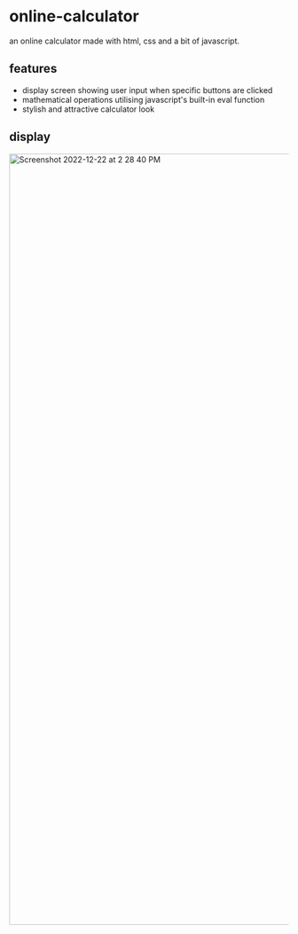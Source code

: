 # online-calculator
an online calculator made with html, css and a bit of javascript.

<h2>features</h2>
<ul>
  <li>display screen showing user input when specific buttons are clicked</li>
  <li>mathematical operations utilising javascript's built-in eval function</li>
  <li>stylish and attractive calculator look</li>
</ul>

<h2>display</h2>
<img width="1391" alt="Screenshot 2022-12-22 at 2 28 40 PM" src="https://user-images.githubusercontent.com/90479534/209212341-5a65007d-cb5f-42b5-bef5-bf8f0e9ab33a.png">
